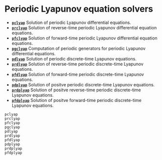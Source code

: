 # Periodic Lyapunov equation solvers 

* **[`pclyap`](@ref)** Solution of periodic Lyapunov differential equations. 
* **[`prclyap`](@ref)** Solution of reverse-time periodic Lyapunov differential equation equations. 
* **[`pfclyap`](@ref)**  Solution of forward-time periodic Lyapunov differential equation equations.
* **[`pgclyap`](@ref)** Computation of periodic generators for periodic Lyapunov differential equations.
* **[`pdlyap`](@ref)** Solution of periodic discrete-time Lyapunov equations. 
* **[`prdlyap`](@ref)** Solution of reverse-time periodic discrete-time Lyapunov equations. 
* **[`pfdlyap`](@ref)**  Solution of forward-time periodic discrete-time Lyapunov equations.
* **[`pdplyap`](@ref)** Solution of positve periodic discrete-time Lyapunov equations. 
* **[`prdplyap`](@ref)** Solution of positve reverse-time periodic discrete-time Lyapunov equations. 
* **[`pfdplyap`](@ref)**  Solution of positve forward-time periodic discrete-time Lyapunov equations.

```@docs
pclyap
prclyap
pfclyap
pgclyap
pdlyap
prdlyap
pfdlyap
pdplyap
prdplyap
pfdplyap
```
